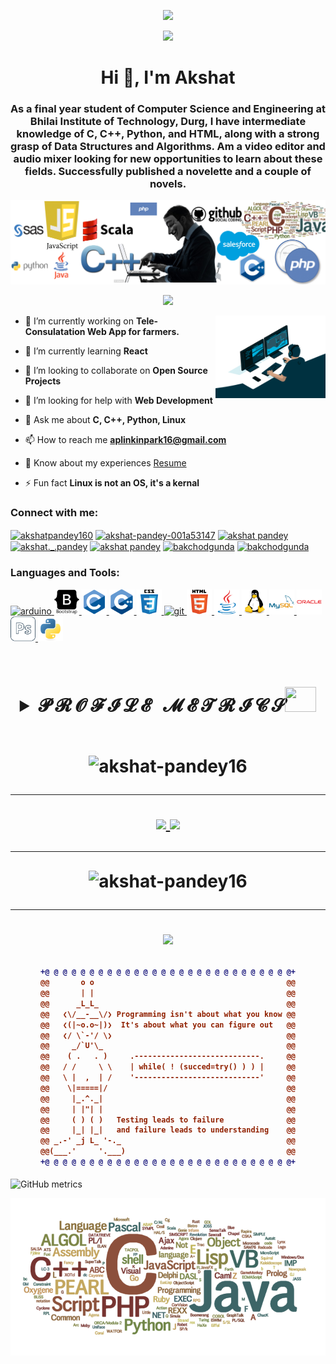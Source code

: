 <p align="center">
<img src="https://readme-typing-svg.herokuapp.com?font=Architects+Daughter&color=%2379A500&size=40&duration=3000&center=true&lines=Hello+Everybody">
<p align="center">
<img src="https://media.giphy.com/media/QLKSt3wQqlj7a/giphy.gif">
<h1 align="center">Hi 👋, I'm Akshat</h1>
<h3 align="center">As a final year student of Computer Science and Engineering at Bhilai Institute of Technology, Durg, I have intermediate knowledge of C, C++, Python, and HTML, along with a strong grasp of Data Structures and Algorithms. Am a video editor and audio mixer looking for new opportunities to learn about these fields. Successfully published a novelette and a couple of novels.</h3>

![A newbie coder](https://github.com/Akshat-Pandey16/Akshat-Pandey16/blob/main/banner.png)

<p align="center">
<img src="https://komarev.com/ghpvc/?username=Akshat-Pandey16&color=0E9C47&style=for-the-badge">

<a href="https://github.com/Akshat-Pandey16"><img width="35%" align="right" alt="Akshat" src="https://github.com/Akshat-Pandey16/Akshat-Pandey16/blob/main/coder.gif" /></a>

- 🔭 I’m currently working on **Tele-Consulatation Web App for farmers.**

- 🌱 I’m currently learning **React**

- 👯 I’m looking to collaborate on **Open Source Projects**

- 🤝 I’m looking for help with **Web Development**

- 💬 Ask me about **C, C++, Python, Linux**

- 📫 How to reach me **aplinkinpark16@gmail.com**

- 📄 Know about my experiences [Resume](https://github.com/Akshat-Pandey16/Akshat-Pandey16.github.io/blob/main/resume/Akshat%20Pandey%20Main%20Resume.pdf)

- ⚡ Fun fact **Linux is not an OS, it's a kernal**

<h3 align="left">Connect with me:</h3>
<p align="left">
<a href="https://twitter.com/akshatpandey160" target="blank"><img align="center" src="https://raw.githubusercontent.com/rahuldkjain/github-profile-readme-generator/master/src/images/icons/Social/twitter.svg" alt="akshatpandey160" height="30" width="40" /></a>
<a href="https://linkedin.com/in/akshat-pandey-001a53147" target="blank"><img align="center" src="https://raw.githubusercontent.com/rahuldkjain/github-profile-readme-generator/master/src/images/icons/Social/linked-in-alt.svg" alt="akshat-pandey-001a53147" height="30" width="40" /></a>
<a href="https://fb.com/akshat pandey" target="blank"><img align="center" src="https://raw.githubusercontent.com/rahuldkjain/github-profile-readme-generator/master/src/images/icons/Social/facebook.svg" alt="akshat pandey" height="30" width="40" /></a>
<a href="https://instagram.com/akshat._.pandey" target="blank"><img align="center" src="https://raw.githubusercontent.com/rahuldkjain/github-profile-readme-generator/master/src/images/icons/Social/instagram.svg" alt="akshat._.pandey" height="30" width="40" /></a>
<a href="https://www.youtube.com/c/akshat pandey" target="blank"><img align="center" src="https://raw.githubusercontent.com/rahuldkjain/github-profile-readme-generator/master/src/images/icons/Social/youtube.svg" alt="akshat pandey" height="30" width="40" /></a>
<a href="https://www.hackerrank.com/bakchodgunda" target="blank"><img align="center" src="https://raw.githubusercontent.com/rahuldkjain/github-profile-readme-generator/master/src/images/icons/Social/hackerrank.svg" alt="bakchodgunda" height="30" width="40" /></a>
<a href="https://www.leetcode.com/bakchodgunda" target="blank"><img align="center" src="https://raw.githubusercontent.com/rahuldkjain/github-profile-readme-generator/master/src/images/icons/Social/leet-code.svg" alt="bakchodgunda" height="30" width="40" /></a>
</p>

<h3 align="left">Languages and Tools:</h3>
<p align="left"> <a href="https://www.arduino.cc/" target="_blank" rel="noreferrer"> <img src="https://cdn.worldvectorlogo.com/logos/arduino-1.svg" alt="arduino" width="40" height="40"/> </a> <a href="https://getbootstrap.com" target="_blank" rel="noreferrer"> <img src="https://raw.githubusercontent.com/devicons/devicon/master/icons/bootstrap/bootstrap-plain-wordmark.svg" alt="bootstrap" width="40" height="40"/> </a> <a href="https://www.cprogramming.com/" target="_blank" rel="noreferrer"> <img src="https://raw.githubusercontent.com/devicons/devicon/master/icons/c/c-original.svg" alt="c" width="40" height="40"/> </a> <a href="https://www.w3schools.com/cpp/" target="_blank" rel="noreferrer"> <img src="https://raw.githubusercontent.com/devicons/devicon/master/icons/cplusplus/cplusplus-original.svg" alt="cplusplus" width="40" height="40"/> </a> <a href="https://www.w3schools.com/css/" target="_blank" rel="noreferrer"> <img src="https://raw.githubusercontent.com/devicons/devicon/master/icons/css3/css3-original-wordmark.svg" alt="css3" width="40" height="40"/> </a> <a href="https://git-scm.com/" target="_blank" rel="noreferrer"> <img src="https://www.vectorlogo.zone/logos/git-scm/git-scm-icon.svg" alt="git" width="40" height="40"/> </a> <a href="https://www.w3.org/html/" target="_blank" rel="noreferrer"> <img src="https://raw.githubusercontent.com/devicons/devicon/master/icons/html5/html5-original-wordmark.svg" alt="html5" width="40" height="40"/> </a> <a href="https://www.java.com" target="_blank" rel="noreferrer"> <img src="https://raw.githubusercontent.com/devicons/devicon/master/icons/java/java-original.svg" alt="java" width="40" height="40"/> </a> <a href="https://www.linux.org/" target="_blank" rel="noreferrer"> <img src="https://raw.githubusercontent.com/devicons/devicon/master/icons/linux/linux-original.svg" alt="linux" width="40" height="40"/> </a> <a href="https://www.mysql.com/" target="_blank" rel="noreferrer"> <img src="https://raw.githubusercontent.com/devicons/devicon/master/icons/mysql/mysql-original-wordmark.svg" alt="mysql" width="40" height="40"/> </a> <a href="https://www.oracle.com/" target="_blank" rel="noreferrer"> <img src="https://raw.githubusercontent.com/devicons/devicon/master/icons/oracle/oracle-original.svg" alt="oracle" width="40" height="40"/> </a> <a href="https://www.photoshop.com/en" target="_blank" rel="noreferrer"> <img src="https://raw.githubusercontent.com/devicons/devicon/master/icons/photoshop/photoshop-line.svg" alt="photoshop" width="40" height="40"/> </a> <a href="https://www.python.org" target="_blank" rel="noreferrer"> <img src="https://raw.githubusercontent.com/devicons/devicon/master/icons/python/python-original.svg" alt="python" width="40" height="40"/> </a> </p>
<p>&nbsp;</p>
  <h1 align="center">
  <details><summary><b>𝓟&nbsp;𝓡&nbsp;𝓞&nbsp;𝓕&nbsp;𝓘&nbsp;𝓛&nbsp;𝓔&nbsp;&nbsp; 𝓜&nbsp;𝓔&nbsp;𝓣&nbsp;𝓡&nbsp;𝓘&nbsp;𝓒&nbsp;𝓢<img src="https://media.giphy.com/media/mBYkXvLxkHZFmqBHIC/giphy.gif" width=50px height=40px></b></summary></details><br></p>

<p align="cnter"><img src="https://github-profile-trophy.vercel.app/?username=akshat-pandey16&theme=algolia&row=2" alt="akshat-pandey16" /></a> </p>
<hr>
  <p align="center">
  <a href="https://github.com/Akshat-Pandey16">
    <img width="65%" src="https://github-readme-stats.vercel.app/api?username=Akshat-Pandey16&show_icons=true&theme=algolia" />
    <img width="27%" src="https://github-readme-stats.vercel.app/api/top-langs/?username=Akshat-Pandey16&count_private=true&theme=algolia" />
  </a>
  </p>

<hr>
<p><img align="center" src="https://github-readme-streak-stats.herokuapp.com/?user=akshat-pandey16&theme=algolia" alt="akshat-pandey16" /></p>
<hr>
<p align="center">
<img src="https://intense-river-40395.herokuapp.com/graph?username=Akshat-Pandey16&theme=react-dark&custom_title=~%20~%20~%20Akshat's%20Profile%20Contribution%20Graph%20~%20~%20~&hide_border=true&color=00d668&line=00d668&point=8b007e" width="100%">


<h4 align="center"> 

 ```diff
+@ @ @ @ @ @ @ @ @ @ @ @ @ @ @ @ @ @ @ @ @ @ @ @ @ @ @ @+
@@       o o                                           @@
@@       | |                                           @@
@@      _L_L_                                          @@
@@   ❮\/__-__\/❯ Programming isn't about what you know @@
@@   ❮(|~o.o~|)❯  It's about what you can figure out   @@
@@   ❮/ \`-'/ \❯                                       @@
@@     _/`U'\_                                         @@
@@    ( .   . )     .----------------------------.     @@
@@   / /     \ \    | while( ! (succed=try() ) ) |     @@
@@   \ |  ,  | /    '----------------------------'     @@
@@    \|=====|/                                        @@
@@     |_.^._|                                         @@
@@     | |"| |                                         @@
@@     ( ) ( )   Testing leads to failure              @@
@@     |_| |_|   and failure leads to understanding    @@
@@ _.-' _j L_ '-._                                     @@
@@(___.'     '.___)                                    @@
+@ @ @ @ @ @ @ @ @ @ @ @ @ @ @ @ @ @ @ @ @ @ @ @ @ @ @ @+
```
</h4>

![GitHub metrics](https://metrics.lecoq.io/Akshat-Pandey16)  

![A newbie coder](https://github.com/Akshat-Pandey16/Akshat-Pandey16/blob/main/lower.png)
